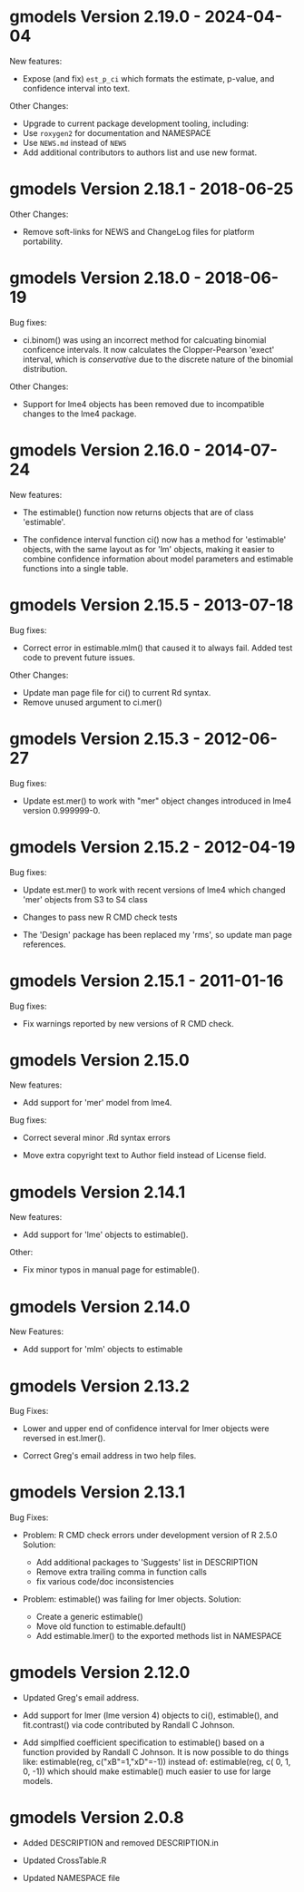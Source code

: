 # gmodels Version 2.19.0  - 2024-04-04

New features:
  - Expose (and fix) `est_p_ci` which formats the estimate, p-value, and confidence interval into text.

Other Changes:
  - Upgrade to current package development tooling, including:
  - Use `roxygen2` for documentation and NAMESPACE
  - Use `NEWS.md` instead of `NEWS`
  - Add additional contributors to authors list and use new format.

# gmodels Version 2.18.1 - 2018-06-25

Other Changes:
  - Remove soft-links for NEWS and ChangeLog files for platform portability.

# gmodels Version 2.18.0 - 2018-06-19

Bug fixes:
  
  - ci.binom() was using an incorrect method for calcuating binomial
    conficence intervals.  It now calculates the Clopper-Pearson 'exect'
    interval, which is *conservative* due to the discrete nature of the
    binomial distribution.

Other Changes:
  
  - Support for lme4 objects has been removed due to incompatible
    changes to the lme4 package.

# gmodels Version 2.16.0 - 2014-07-24

New features:
  
  - The estimable() function now returns objects that are of class
    'estimable'.
  
  - The confidence interval function ci() now has a method for
    'estimable' objects, with the same layout as for 'lm' objects,
    making it easier to combine confidence information about model
    parameters and estimable functions into a single table.


# gmodels Version 2.15.5 - 2013-07-18

Bug fixes:

- Correct error in estimable.mlm() that caused it to always fail.  Added
  test code to prevent future issues.

Other Changes:

- Update man page file for ci() to current Rd syntax.
- Remove unused argument to ci.mer()


# gmodels Version 2.15.3 - 2012-06-27

Bug fixes:

- Update est.mer() to work with "mer" object changes introduced in
  lme4 version 0.999999-0.


# gmodels Version 2.15.2 - 2012-04-19

Bug fixes:

- Update est.mer() to work with recent versions of lme4  which changed
  'mer' objects from S3 to S4 class

- Changes to pass new R CMD check tests

- The 'Design' package has been replaced my 'rms', so update man page
  references.


# gmodels Version 2.15.1 - 2011-01-16

Bug fixes:

- Fix warnings reported by new versions of R CMD check.


# gmodels Version 2.15.0

New features:

- Add support for 'mer' model from lme4.

Bug fixes:

- Correct several minor .Rd syntax errors

- Move extra copyright text to Author field instead of License field.


# gmodels Version 2.14.1

New features:

- Add support for 'lme' objects to estimable().

Other:

- Fix minor typos in manual page for estimable().

# gmodels Version 2.14.0

New Features:

- Add support for 'mlm' objects to estimable

# gmodels Version 2.13.2

Bug Fixes:

- Lower and upper end of confidence interval for lmer objects were
  reversed in est.lmer().

- Correct Greg's email address in two help files.


# gmodels Version 2.13.1

Bug Fixes:

- Problem: R CMD check errors under development version of R 2.5.0
  Solution:
	- Add additional packages to 'Suggests' list in DESCRIPTION
	- Remove extra trailing comma in function calls
	- fix various code/doc inconsistencies

- Problem: estimable() was failing for lmer objects.
  Solution:
	- Create a generic estimable()
	- Move old function to estimable.default()
	- Add  estimable.lmer() to the exported methods list in NAMESPACE

# gmodels Version 2.12.0

- Updated Greg's email address.

- Add support for lmer (lme version 4) objects to ci(), estimable(),
  and fit.contrast() via code contributed by Randall C Johnson.

- Add simplfied coefficient specification to estimable() based on a
  function provided by Randall C Johnson.  It is now possible to do
  things like:
	estimable(reg, c("xB"=1,"xD"=-1))
  instead of:
        estimable(reg, c(    0,   1,	 0,   -1))
  which should make estimable() much easier to use for large models.

# gmodels Version 2.0.8

 - Added DESCRIPTION and removed DESCRIPTION.in

 - Updated CrossTable.R

 - Updated NAMESPACE file

